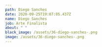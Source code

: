 ```yaml
---
path: Diego Sanches
date: 2020-09-25T19:07:05.437Z
name: Diego Sanches
job: Arte Finalista
about: " "
black_image: /assets/36-diego-sanches-.png
image: /assets/36-diego-sanches-.png
---
```

